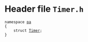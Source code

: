 # Header file `Timer.h`<a id="Timer.h"></a>

<pre><code class="language-cpp">namespace <a href='doc_Rect.md#Rect.h'>pa</a>
{
    struct <a href='doc_Timer.md#Timer.h'>Timer</a>;
}</code></pre>
